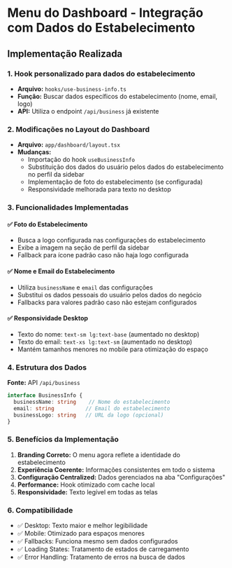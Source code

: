 # Menu do Dashboard - Integração com Dados do Estabelecimento

## Implementação Realizada

### 1. Hook personalizado para dados do estabelecimento
- **Arquivo:** `hooks/use-business-info.ts`
- **Função:** Buscar dados específicos do estabelecimento (nome, email, logo)
- **API:** Utiliza o endpoint `/api/business` já existente

### 2. Modificações no Layout do Dashboard
- **Arquivo:** `app/dashboard/layout.tsx`
- **Mudanças:**
  - Importação do hook `useBusinessInfo`
  - Substituição dos dados do usuário pelos dados do estabelecimento no perfil da sidebar
  - Implementação de foto do estabelecimento (se configurada)
  - Responsividade melhorada para texto no desktop

### 3. Funcionalidades Implementadas

#### ✅ Foto do Estabelecimento
- Busca a logo configurada nas configurações do estabelecimento
- Exibe a imagem na seção de perfil da sidebar
- Fallback para ícone padrão caso não haja logo configurada

#### ✅ Nome e Email do Estabelecimento  
- Utiliza `businessName` e `email` das configurações
- Substitui os dados pessoais do usuário pelos dados do negócio
- Fallbacks para valores padrão caso não estejam configurados

#### ✅ Responsividade Desktop
- Texto do nome: `text-sm lg:text-base` (aumentado no desktop)
- Texto do email: `text-xs lg:text-sm` (aumentado no desktop)
- Mantém tamanhos menores no mobile para otimização do espaço

### 4. Estrutura dos Dados

**Fonte:** API `/api/business`
```typescript
interface BusinessInfo {
  businessName: string    // Nome do estabelecimento
  email: string          // Email do estabelecimento  
  businessLogo: string   // URL da logo (opcional)
}
```

### 5. Benefícios da Implementação

1. **Branding Correto:** O menu agora reflete a identidade do estabelecimento
2. **Experiência Coerente:** Informações consistentes em todo o sistema
3. **Configuração Centralized:** Dados gerenciados na aba "Configurações"
4. **Performance:** Hook otimizado com cache local
5. **Responsividade:** Texto legível em todas as telas

### 6. Compatibilidade

- ✅ Desktop: Texto maior e melhor legibilidade
- ✅ Mobile: Otimizado para espaços menores
- ✅ Fallbacks: Funciona mesmo sem dados configurados
- ✅ Loading States: Tratamento de estados de carregamento
- ✅ Error Handling: Tratamento de erros na busca de dados

